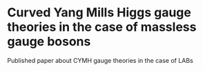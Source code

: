 # Curved Yang Mills Higgs gauge theories in the case of massless gauge bosons
 Published paper about CYMH gauge theories in the case of LABs
